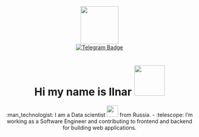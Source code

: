<div id="header" align="center">
  <img src="https://i.giphy.com/media/v1.Y2lkPTc5MGI3NjExcmU2emJ4d280cG1xOHZtMW00dTlhYno5Y2EzMWwyazh3ZHhidDVqNSZlcD12MV9pbnRlcm5hbF9naWZfYnlfaWQmY3Q9dHM/Uaxj062PavgqZRhVkS/giphy.gif" width="100"/>
</div>
<div id="badges" align="center">
  <a href = "https://t.me/Ilnarq">
    <img src = "https://img.shields.io/badge/Telegram-blue?logo=Telegram&logoColor=white&style=for-the-badge" alt="Telegram Badge"/>
    </a>
</div>
<div id="badges" align="center">
<img src = "https://komarev.com/ghpvc/?username=qilnarq&style=flat-square&color=blue" alt=""/>
  <h1>
  Hi my name is Ilnar
  <img src="https://i.giphy.com/media/v1.Y2lkPTc5MGI3NjExOWNyam11dGg5a2I5cW5vdnlhcnR1YXI3MjlvMmdoMmtjZzN0cmlydSZlcD12MV9pbnRlcm5hbF9naWZfYnlfaWQmY3Q9cw/hvRJCLFzcasrR4ia7z/giphy.gif" width="80px"/>
</h1>
<div/>
:man_technologist: I am a Data scientist <img src="https://media.giphy.com/media/WUlplcMpOCEmTGBtBW/giphy.gif" width="30"> from Russia.
- :telescope: I’m working as a Software Engineer and contributing to frontend and backend for building web applications.

